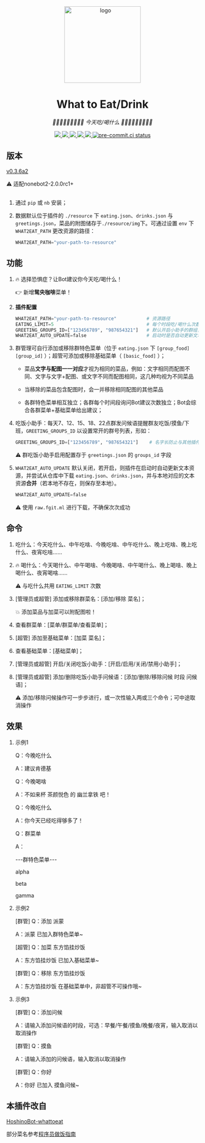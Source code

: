 <div align="center">
    <img width="200" src="starving_logo.gif" alt="logo">

# What to Eat/Drink

_🧃🧋🍔🌮🍜🍮🍣🍻🍩 今天吃/喝什么 🍩🍻🍣🍮🍜🌮🍔🧋🧃_

</div>

<p align="center">

  <a href="https://github.com/MinatoAquaCrews/nonebot_plugin_what2eat/blob/master/LICENSE">
    <img src="https://img.shields.io/github/license/MinatoAquaCrews/nonebot_plugin_what2eat?color=blue">
  </a>

  <a href="https://github.com/nonebot/nonebot2">
    <img src="https://img.shields.io/badge/nonebot2-2.0.0rc1+-green">
  </a>

  <a href="https://github.com/MinatoAquaCrews/nonebot_plugin_what2eat/releases/tag/v0.3.6a2">
    <img src="https://img.shields.io/github/v/release/MinatoAquaCrews/nonebot_plugin_what2eat?color=orange">
  </a>

  <a href="https://www.codefactor.io/repository/github/MinatoAquaCrews/nonebot_plugin_what2eat">
    <img src="https://img.shields.io/codefactor/grade/github/MinatoAquaCrews/nonebot_plugin_what2eat/master?color=red">
  </a>

  <a href="https://github.com/MinatoAquaCrews/nonebot_plugin_what2eat">
    <img src="https://img.shields.io/pypi/dm/nonebot_plugin_what2eat">
  </a>

  <a href="https://results.pre-commit.ci/latest/github/MinatoAquaCrews/nonebot_plugin_what2eat/master">
	<img src="https://results.pre-commit.ci/badge/github/MinatoAquaCrews/nonebot_plugin_what2eat/master.svg" alt="pre-commit.ci status">
  </a>

</p>

## 版本

[v0.3.6a2](https://github.com/MinatoAquaCrews/nonebot_plugin_what2eat/releases/tag/v0.3.6a2)

⚠ 适配nonebot2-2.0.0rc1+

##

1. 通过 `pip` 或 `nb` 安装；

2. 数据默认位于插件的 `./resource` 下 `eating.json`、`drinks.json` 与 `greetings.json`，菜品的附图储存于`./resource/img`下。可通过设置 `env` 下 `WHAT2EAT_PATH` 更改资源的路径：

   ```python
   WHAT2EAT_PATH="your-path-to-resource"
   ```

## 功能

1. 🔥 选择恐惧症？让Bot建议你今天吃/喝什么！

   👉 新增**鸳央咖啡**菜单！

2. **插件配置**

   ```python
   WHAT2EAT_PATH="your-path-to-resource"           # 资源路径
   EATING_LIMIT=5                                  # 每个时段吃/喝什么次数上限，默认5次；每日6点、11点、17点、22点自动刷新
   GREETING_GROUPS_ID=["123456789", "987654321"]   # 默认开启小助手的群组，或{"123456789", "987654321"}
   WHAT2EAT_AUTO_UPDATE=false                      # 启动时是否自动更新文本资源，默认关闭
   ```

3. 群管理可自行添加或移除群特色菜单（位于 `eating.json` 下 `[group_food][group_id]` ）；超管可添加或移除基础菜单（ `[basic_food]` ）；

   - 菜品**文字与配图一一对应**才视为相同的菜品，例如：文字相同而配图不同、文字与文字+配图、或文字不同而配图相同，这几种均视为不同菜品

   - 当移除的菜品包含配图时，会一并移除相同配图的其他菜品

   - 各群特色菜单相互独立；各群每个时间段询问Bot建议次数独立；Bot会综合各群菜单+基础菜单给出建议；

4. 吃饭小助手：每天7、12、15、18、22点群发问候语提醒群友吃饭/摸鱼/下班，`GREETING_GROUPS_ID` 以设置常开的群号列表，形如：

   ```python
   GREETING_GROUPS_ID=["123456789", "987654321"]	# 名字长防止与其他插件配置名相同
   ```

   ⚠ 群吃饭小助手启用配置存于 `greetings.json` 的 `groups_id` 字段

5. `WHAT2EAT_AUTO_UPDATE` 默认关闭，若开启，则插件在启动时自动更新文本资源，并尝试从仓库中下载 `eating.json`、`drinks.json`，并与本地对应的文本资源**合并**（若本地不存在，则保存至本地）。

   ```python
   WHAT2EAT_AUTO_UPDATE=false
   ```

   ⚠ 使用 `raw.fgit.ml` 进行下载，不确保次次成功

## 命令

1. 吃什么：今天吃什么、中午吃啥、今晚吃啥、中午吃什么、晚上吃啥、晚上吃什么、夜宵吃啥……

2. 🔥 喝什么：今天喝什么、中午喝啥、今晚喝啥、中午喝什么、晚上喝啥、晚上喝什么、夜宵喝啥……

   ⚠ 与吃什么共用 `EATING_LIMIT` 次数

3. [管理员或超管] 添加或移除群菜名：[添加/移除 菜名]；

   💥 添加菜品与加菜可以附配图啦！

4. 查看群菜单：[菜单/群菜单/查看菜单]；

5. [超管] 添加至基础菜单：[加菜 菜名]；

6. 查看基础菜单：[基础菜单]；

7. [管理员或超管] 开启/关闭吃饭小助手：[开启/启用/关闭/禁用小助手]；

8. [管理员或超管] 添加/删除吃饭小助手问候语：[添加/删除/移除问候 时段 问候语]；

   ⚠ 添加/移除问候操作可一步步进行，或一次性输入两或三个命令；可中途取消操作

## 效果

1. 示例1

   Q：今晚吃什么

   A：建议肯德基

   Q：今晚喝啥

   A：不如来杯 茶颜悦色 的 幽兰拿铁 吧！

   Q：今晚吃什么

   A：你今天已经吃得够多了！

   Q：群菜单

   A：

   ---群特色菜单---

   alpha

   beta

   gamma

2. 示例2

   [群管] Q：添加 派蒙

   A：派蒙 已加入群特色菜单~

   [超管] Q：加菜 东方馅挂炒饭

   A：东方馅挂炒饭 已加入基础菜单~

   [群管] Q：移除 东方馅挂炒饭

   A：东方馅挂炒饭 在基础菜单中，非超管不可操作哦~

3. 示例3

   [群管] Q：添加问候

   A：请输入添加问候语的时段，可选：早餐/午餐/摸鱼/晚餐/夜宵，输入取消以取消操作

   [群管] Q：摸鱼

   A：请输入添加的问候语，输入取消以取消操作

   [群管] Q：你好

   A：你好 已加入 摸鱼问候~

## 本插件改自

[HoshinoBot-whattoeat](https://github.com/pcrbot/whattoeat)

部分菜名参考[程序员做饭指南](https://github.com/Anduin2017/HowToCook)
